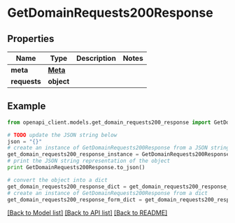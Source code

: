 # GetDomainRequests200Response


## Properties
Name | Type | Description | Notes
------------ | ------------- | ------------- | -------------
**meta** | [**Meta**](Meta.md) |  | 
**requests** | **object** |  | 

## Example

```python
from openapi_client.models.get_domain_requests200_response import GetDomainRequests200Response

# TODO update the JSON string below
json = "{}"
# create an instance of GetDomainRequests200Response from a JSON string
get_domain_requests200_response_instance = GetDomainRequests200Response.from_json(json)
# print the JSON string representation of the object
print GetDomainRequests200Response.to_json()

# convert the object into a dict
get_domain_requests200_response_dict = get_domain_requests200_response_instance.to_dict()
# create an instance of GetDomainRequests200Response from a dict
get_domain_requests200_response_form_dict = get_domain_requests200_response.from_dict(get_domain_requests200_response_dict)
```
[[Back to Model list]](../README.md#documentation-for-models) [[Back to API list]](../README.md#documentation-for-api-endpoints) [[Back to README]](../README.md)


